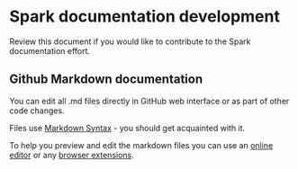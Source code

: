 # Spark documentation development

Review this document if you would like to contribute to the Spark documentation effort.

## Github Markdown documentation

You can edit all .md files directly in GitHub web interface or as part of other code changes.

Files use [Markdown Syntax](https://github.com/adam-p/markdown-here/wiki/Markdown-Cheatsheet) - you should get acquainted with it.

To help you preview and edit the markdown files you can use an [online editor](https://stackedit.io) or any [browser extensions](https://chrome.google.com/webstore/detail/markdown-preview/jmchmkecamhbiokiopfpnfgbidieafmd).
